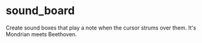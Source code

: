 # sound_board

Create sound boxes that play a note when the cursor strums over them. It's Mondrian meets Beethoven.
